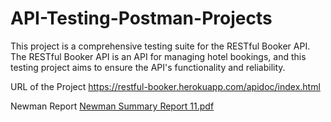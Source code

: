 # API-Testing-Postman-Projects

This project is a comprehensive testing suite for the RESTful Booker API. The RESTful Booker API is an API for managing hotel bookings, and this testing project aims to ensure the API's functionality and reliability.

URL of the Project 
https://restful-booker.herokuapp.com/apidoc/index.html

Newman Report
[Newman Summary Report 11.pdf](https://github.com/Varsha1397/API-Testing-Postman-Projects/files/11806799/Newman.Summary.Report.11.pdf)


